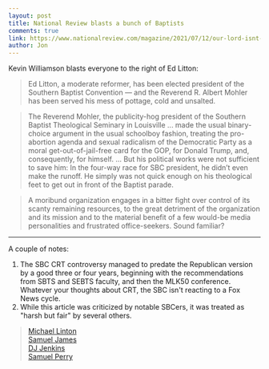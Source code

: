 ```yaml
---
layout: post
title: National Review blasts a bunch of Baptists
comments: true
link: https://www.nationalreview.com/magazine/2021/07/12/our-lord-isnt-woke/
author: Jon
---
```


Kevin Williamson blasts everyone to the right of Ed Litton:

>Ed Litton, a moderate reformer, has been elected president of the Southern Baptist Convention — and the Reverend R. Albert Mohler has been served his mess of pottage, cold and unsalted. 

> The Reverend Mohler, the publicity-hog president of the Southern Baptist Theological Seminary in Louisville ... made the usual binary-choice argument in the usual schoolboy fashion, treating the pro-abortion agenda and sexual radicalism of the Democratic Party as a moral get-out-of-jail-free card for the GOP, for Donald Trump, and, consequently, for himself. ... But his political works were not sufficient to save him: In the four-way race for SBC president, he didn’t even make the runoff. He simply was not quick enough on his theological feet to get out in front of the Baptist parade.

> A moribund organization engages in a bitter fight over control of its scanty remaining resources, to the great detriment of the organization and its mission and to the material benefit of a few would-be media personalities and frustrated office-seekers.  Sound familiar? 

<hr>

A couple of notes: 
1. The SBC CRT controversy managed to predate the Republican version by a good three or four years, beginning with the recommendations from SBTS and SEBTS faculty, and then the MLK50 conference.  Whatever your thoughts about CRT, the SBC isn't reacting to a Fox News cycle.   
2.  While this article was criticized by notable SBCers, it was treated as "harsh but fair" by several others.   
  > [Michael Linton](https://twitter.com/MBLinton/status/1408445525343588359)<br>
  > [Samuel James](https://twitter.com/samueld_james/status/1408430511714975745)<br>
  > [DJ Jenkins](https://twitter.com/DJJenkins/status/1408447621039984647)<br>
  > [Samuel Perry](https://twitter.com/socofthesacred/status/1408456472330215428)<br>